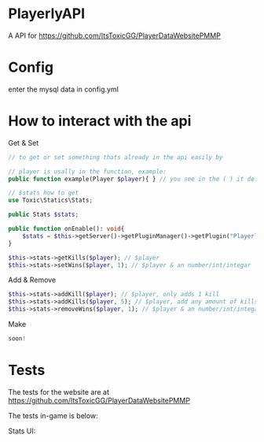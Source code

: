 # PlayerlyAPI
A API for https://github.com/ItsToxicGG/PlayerDataWebsitePMMP
# Config
enter the mysql data in config.yml
# How to interact with the api
Get & Set
```php
// to get or set something thats already in the api easily by

// player is usally in the function, example:
public function example(Player $player){ } // you see in the ( ) it defines Player to $player

// $stats how to get
use Toxic\Statics\Stats;

public Stats $stats;

public function onEnable(): void{
    $stats = $this->getServer()->getPluginManager()->getPlugin("PlayerlyAPI");
}

$this->stats->getKills($player); // $player
$this->stats->setWins($player, 1); // $player & an number/int/integar

```
Add & Remove
```php
$this->stats->addKill($player); // $player, only adds 1 kill
$this->stats->addKills($player, 5); // $player, add any amount of kills
$this->stats->removeWins($player, 1); // $player & an number/int/integar
```

Make
```php
soon!
```

# Tests
The tests for the website are at https://github.com/ItsToxicGG/PlayerDataWebsitePMMP

The tests in-game is below:

Stats UI:
